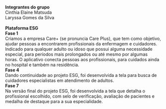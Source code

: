 <b>Integrantes do grupo</b><br>
Cinthia Elaine Matsuda<br>
Laryssa Gomes da Silva<br>
<br>
<b>Plataforma ESG</b><br>
<b>Fase 1</b><br>
Criamos a empresa Care+ (se pronuncia Care Plus), que tem como objetivo, ajudar pessoas a encontrarem profissionais da enfermagem e cuidadores. Indicado para qualquer adulto ou idoso que possui alguma necessidade especial, para períodos mais prolongados ou até mesmo por algumas horas. O aplicativo conecta pessoas aos profissionais, para cuidados ainda no hospital e também na residência.
<br>
<b>Fase 4</b><br>
Dando continuidade ao projeto ESG, foi desenvolvida a tela para busca de cuidadores especialistas em atendimento de adultos.
<br>
<b>Fase 7</b><br>
Na versão final do projeto ESG, foi desenvolvida a tela que detalha o profissional escolhido, com selo de verificação, avaliação de pacientes e medalha de destaque para a sua especialidade.
